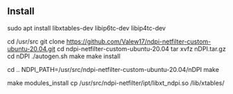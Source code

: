 Install
------------------------

sudo apt install libxtables-dev libip6tc-dev libip4tc-dev

cd /usr/src
git clone https://github.com/Valew17/ndpi-netfilter-custom-ubuntu-20.04.git
cd ndpi-netfilter-custom-ubuntu-20.04
tar xvfz nDPI.tar.gz
cd nDPI
./autogen.sh
make
make install

cd ..
NDPI_PATH=/usr/src/ndpi-netfilter-custom-ubuntu-20.04/nDPI make

make modules_install
cp /usr/src/ndpi-netfilter/ipt/libxt_ndpi.so /lib/xtables/
